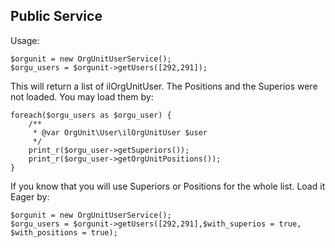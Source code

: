 ## Public Service
Usage:
```
$orgunit = new OrgUnitUserService();
$orgu_users = $orgunit->getUsers([292,291]);
```
This will return a list of ilOrgUnitUser. The Positions and the Superios were not loaded. You may load them by:
```
foreach($orgu_users as $orgu_user) {
	/**
	 * @var OrgUnit\User\ilOrgUnitUser $user
	 */
	print_r($orgu_user->getSuperiors());
	print_r($orgu_user->getOrgUnitPositions());
}
```

If you know that you will use Superiors or Positions for the whole list. Load it Eager by:
```
$orgunit = new OrgUnitUserService();
$orgu_users = $orgunit->getUsers([292,291],$with_superios = true, $with_positions = true);
```